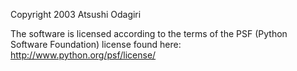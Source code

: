Copyright 2003 Atsushi Odagiri

The software is licensed according to the terms of the PSF (Python Software Foundation) license found here: http://www.python.org/psf/license/